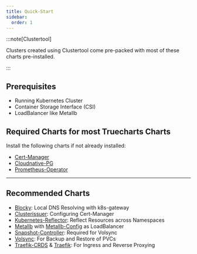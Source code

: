 ```yaml
---
title: Quick-Start
sidebar:
  order: 1
---
```


:::note[Clustertool]

Clusters created using Clustertool come pre-packed with most of these charts pre-installed.

:::

## Prerequisites

- Running Kubernetes Cluster
- Container Storage Interface (CSI)
- LoadBalancer like Metallb

## Required Charts for most Truecharts Charts

Install the following charts if not already installed:

- [Cert-Manager](https://cert-manager.io/)
- [Cloudnative-PG](https://cloudnative-pg.io/)
- [Prometheus-Operator](https://truecharts.org/charts/system/prometheus-operator/)

---

## Recommended Charts

- [Blocky](https://truecharts.org/charts/premium/blocky/): Local DNS Resolving with k8s-gateway
- [Clusterissuer](https://truecharts.org/charts/premium/clusterissuer/): Configuring Cert-Manager
- [Kubernetes-Reflector](https://truecharts.org/charts/system/kubernetes-reflector/): Reflect Resources across Namespaces
- [Metallb](https://metallb.io/) with [Metallb-Config](https://truecharts.org/charts/premium/metallb-config/) as LoadBalancer
- [Snapshot-Controller](https://truecharts.org/charts/system/snapshot-controller/): Required for Volsync
- [Volsync](https://truecharts.org/charts/system/volsync/): For Backup and Restore of PVCs
- [Traefik-CRDS](https://truecharts.org/charts/system/traefik-crds/) & [Traefik](https://traefik.io/traefik/): For Ingress and Reverse Proxying
